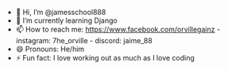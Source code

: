 - 👋 Hi, I’m @jamesschool888
- 🌱 I’m currently learning Django
- 📫 How to reach me: https://www.facebook.com/orvillegainz -
                       instagram: 7he_orville -
                       discord: jaime_88
- 😄 Pronouns: He/him
- ⚡ Fun fact: I love working out as much as I love coding

<!---
jamesschool888/jamesschool888 is a ✨ special ✨ repository because its `README.md` (this file) appears on your GitHub profile.
You can click the Preview link to take a look at your changes.
--->
